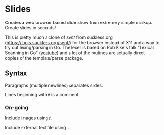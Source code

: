 # Slides

Creates a web browser based slide show from extremely simple markup. Create slides in seconds!

This is pretty much a clone of *sent* from suckless.org (https://tools.suckless.org/sent/) for the browser instead of X11 and a way to try out lexing/parsing in Go. The lexer is based on Rob Pike's talk "Lexical Scanning in Go" ([youtube](https://www.youtube.com/watch?v=HxaD_trXwRE)) and a lot of the routines are actually direct copies of the template/parse package.

## Syntax

Paragraphs (multiple newlines) separates slides.

Lines beginning with `#` is a comment.

### On-going

Include images using `@`.

Include external text file using `.`.
